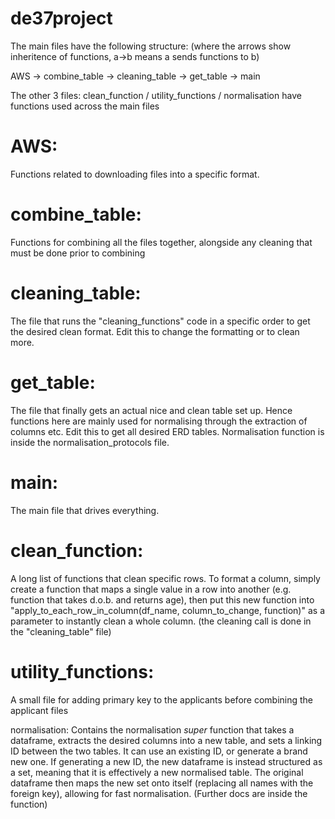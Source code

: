 # de37project

The main files have the following structure: (where the arrows show inheritence of functions, a->b means a sends functions to b)

AWS -> combine_table -> cleaning_table -> get_table -> main 

The other 3 files: 
clean_function / utility_functions / normalisation 
have functions used across the main files

# AWS: 
Functions related to downloading files into a specific format. 

# combine_table: 
Functions for combining all the files together, alongside any cleaning that must be done prior to combining 

# cleaning_table: 
The file that runs the "cleaning_functions" code in a specific order to get the desired clean format. Edit this to change the formatting or to clean more.

# get_table:
The file that finally gets an actual nice and clean table set up. Hence functions here are mainly used for normalising through the extraction of columns etc.
Edit this to get all desired ERD tables. Normalisation function is inside the normalisation_protocols file.

# main:
The main file that drives everything.

# clean_function:
A long list of functions that clean specific rows. To format a column, simply create a function that maps a single value in a row into another 
(e.g. function that takes d.o.b. and returns age),
then put this new function into "apply_to_each_row_in_column(df_name, column_to_change, function)" as a parameter to instantly clean a whole column.
(the cleaning call is done in the "cleaning_table" file)

# utility_functions:
A small file for adding primary key to the applicants before combining the applicant files

normalisation:
Contains the normalisation *super* function that takes a dataframe, extracts the desired columns into a new table, and sets a linking ID between the two tables.
It can use an existing ID, or generate a brand new one.
If generating a new ID, the new dataframe is instead structured as a set, meaning that it is effectively a new normalised table. 
The original dataframe then maps the new set onto itself (replacing all names with the foreign key), allowing for fast normalisation.
(Further docs are inside the function)
